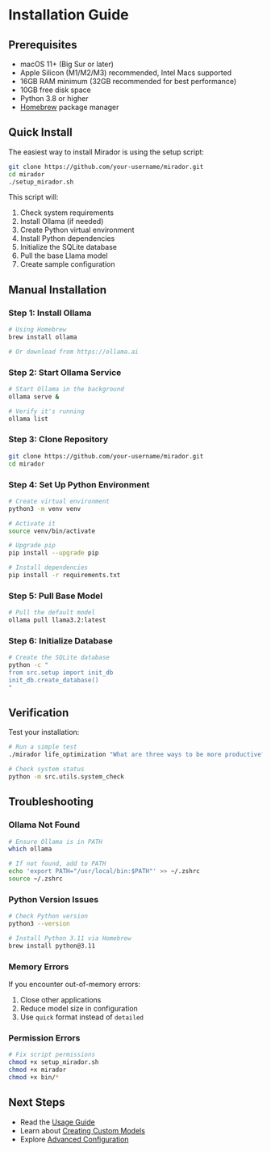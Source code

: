 # Installation Guide

## Prerequisites

- macOS 11+ (Big Sur or later)
- Apple Silicon (M1/M2/M3) recommended, Intel Macs supported
- 16GB RAM minimum (32GB recommended for best performance)
- 10GB free disk space
- Python 3.8 or higher
- [Homebrew](https://brew.sh) package manager

## Quick Install

The easiest way to install Mirador is using the setup script:

```bash
git clone https://github.com/your-username/mirador.git
cd mirador
./setup_mirador.sh
```

This script will:
1. Check system requirements
2. Install Ollama (if needed)
3. Create Python virtual environment
4. Install Python dependencies
5. Initialize the SQLite database
6. Pull the base Llama model
7. Create sample configuration

## Manual Installation

### Step 1: Install Ollama

```bash
# Using Homebrew
brew install ollama

# Or download from https://ollama.ai
```

### Step 2: Start Ollama Service

```bash
# Start Ollama in the background
ollama serve &

# Verify it's running
ollama list
```

### Step 3: Clone Repository

```bash
git clone https://github.com/your-username/mirador.git
cd mirador
```

### Step 4: Set Up Python Environment

```bash
# Create virtual environment
python3 -m venv venv

# Activate it
source venv/bin/activate

# Upgrade pip
pip install --upgrade pip

# Install dependencies
pip install -r requirements.txt
```

### Step 5: Pull Base Model

```bash
# Pull the default model
ollama pull llama3.2:latest
```

### Step 6: Initialize Database

```bash
# Create the SQLite database
python -c "
from src.setup import init_db
init_db.create_database()
"
```

## Verification

Test your installation:

```bash
# Run a simple test
./mirador life_optimization "What are three ways to be more productive?"

# Check system status
python -m src.utils.system_check
```

## Troubleshooting

### Ollama Not Found
```bash
# Ensure Ollama is in PATH
which ollama

# If not found, add to PATH
echo 'export PATH="/usr/local/bin:$PATH"' >> ~/.zshrc
source ~/.zshrc
```

### Python Version Issues
```bash
# Check Python version
python3 --version

# Install Python 3.11 via Homebrew
brew install python@3.11
```

### Memory Errors
If you encounter out-of-memory errors:
1. Close other applications
2. Reduce model size in configuration
3. Use `quick` format instead of `detailed`

### Permission Errors
```bash
# Fix script permissions
chmod +x setup_mirador.sh
chmod +x mirador
chmod +x bin/*
```

## Next Steps

- Read the [Usage Guide](USAGE.md)
- Learn about [Creating Custom Models](CUSTOM_MODELS.md)
- Explore [Advanced Configuration](CONFIGURATION.md)